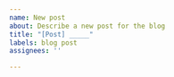 ```yaml
---
name: New post
about: Describe a new post for the blog
title: "[Post] _____"
labels: blog post
assignees: ''

---
```



